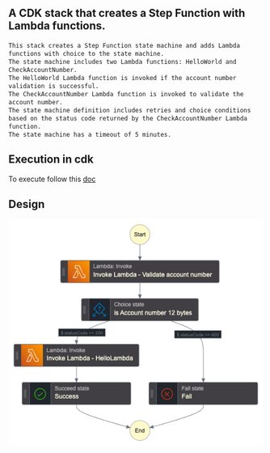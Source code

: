 ## A CDK stack that creates a Step Function with Lambda functions.

    This stack creates a Step Function state machine and adds Lambda functions with choice to the state machine.
    The state machine includes two Lambda functions: HelloWorld and CheckAccountNumber.
    The HelloWorld Lambda function is invoked if the account number validation is successful.
    The CheckAccountNumber Lambda function is invoked to validate the account number.
    The state machine definition includes retries and choice conditions based on the status code returned by the CheckAccountNumber Lambda function.
    The state machine has a timeout of 5 minutes.


## Execution in cdk

To execute follow this [doc](https://docs.aws.amazon.com/cdk/v2/guide/getting_started.html)
    
## Design
    
![alt text](stepfunctions_graph.png)